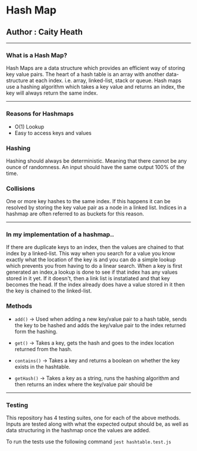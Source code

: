 # Hash Map
## Author : Caity Heath


---

### What is a Hash Map?
Hash Maps are a data structure which provides an efficient way of storing key value pairs. The heart of a hash table is an array with another data-structure at each index. i.e. array, linked-list, stack or queue. 
Hash maps use a hashing algorithm which takes a key value and returns an index, the key will always return the same index. 

---
### Reasons for Hashmaps
* O(1) Lookup
* Easy to access keys and values

### Hashing
Hashing should always be deterministic. Meaning that there cannot be any ounce of randomness. An input should have the same output 100% of the time. 

### Collisions 
One or more key hashes to the same index. If this happens it can be resolved by storing the key value pair as a node in a linked list. Indices in a hashmap are often referred to as buckets for this reason. 

---

### In my implementation of a hashmap..
 If there are duplicate keys to an index, then the values are chained to that index by a linked-list. This way when you search for a value you know exactly what the location of the key is and you can do a simple lookup which prevents you from having to do a linear search. When a key is first generated an index,a lookup is done to see if that index has any values stored in it yet. If it doesn't, then a link list is instatiated and that key becomes the head. If the index already does have a value stored in it then the key is chained to the linked-list. 




### Methods
* `add()` -> Used when adding a new key/value pair to a hash table, sends the key to be hashed and adds the key/value pair to the index returned form the hashing. 

* `get()` -> Takes a key, gets the hash and goes to the index location returned from the hash. 

* `contains()` -> Takes a key and returns a boolean on whether the key exists in the hashtable. 

* `getHash()` -> Takes a key as a string, runs the hashing algorithm and then returns an index where the key/value pair should be 

---

### Testing 
This repository has 4 testing suites, one for each of the above methods. Inputs are tested along with what the expected output should be, as well as data structuring in the hashmap once the values are added. 

To run the tests use the following command
`jest hashtable.test.js`
